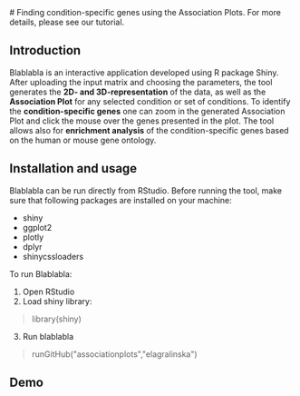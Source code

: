 <LOGO>
# <NAME OF THE TOOL>
  Finding condition-specific genes using the Association Plots.
  For more details, please see our tutorial.
  
  ## Introduction
  Blablabla is an interactive application developed using R package Shiny. After uploading the input matrix and choosing the parameters, the tool generates the **2D- and 3D-representation** of the data, as well as the **Association Plot** for any selected  condition or set of conditions. To identify the **condition-specific genes** one can zoom in the generated Association Plot and click the mouse over the genes presented in the plot. The tool allows also for **enrichment analysis** of the condition-specific genes based on the human or mouse gene ontology.
  
  ## Installation and usage
  Blablabla can be run directly from RStudio. Before running the tool, make sure that following packages are installed on your machine:
  - shiny
  - ggplot2
  - plotly
  - dplyr
  - shinycssloaders
  
  To run Blablabla:
  1. Open RStudio
  2. Load shiny library:
  > library(shiny)
  3. Run blablabla
  > runGitHub("associationplots","elagralinska")
  
  
  
  
  ## Demo
  
  
